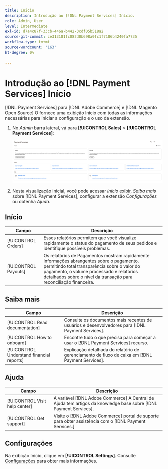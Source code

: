 ```yaml
---
title: Início
description: Introdução ao [!DNL Payment Services] Início.
role: Admin, User
level: Intermediate
exl-id: d7a4c87f-33cb-446a-b442-3cdf05b518a2
source-git-commit: ce313181fc082d0b698a0fc1f7186b4240fa7735
workflow-type: tm+mt
source-wordcount: '163'
ht-degree: 0%

---
```


# Introdução ao [!DNL Payment Services] Início

[!DNL Payment Services] para [!DNL Adobe Commerce] e [!DNL Magento Open Source] O fornece uma exibição Início com todas as informações necessárias para iniciar a configuração e o uso da extensão.

1. No _Admin_ barra lateral, vá para **[!UICONTROL Sales]** > **[!UICONTROL Payment Services]**:

   ![Exibição da página inicial](assets/home-view.png)

1. Nesta visualização inicial, você pode acessar _Início_ exibir, _Saiba mais_ sobre [!DNL Payment Services], configurar a extensão _Configurações_ ou obtenha _Ajuda_.

## Início

| Campo | Descrição |
|---|---|
| [!UICONTROL Orders] | Esses relatórios permitem que você visualize rapidamente o status do pagamento de seus pedidos e identifique possíveis problemas. |
| [!UICONTROL Payouts] | Os relatórios de Pagamentos mostram rapidamente informações abrangentes sobre o pagamento, permitindo total transparência sobre o valor do pagamento, o volume processado e relatórios detalhados sobre o nível da transação para reconciliação financeira. |

## Saiba mais

| Campo | Descrição |
|---|---|
| [!UICONTROL Read documentation] | Consulte os documentos mais recentes de usuários e desenvolvedores para [!DNL Payment Services]. |
| [!UICONTROL How to onboard] | Encontre tudo o que precisa para começar a usar o [!DNL Payment Services] recurso. |
| [!UICONTROL Understand financial reports] | Explicação detalhada do relatório de gerenciamento de fluxo de caixa em [!DNL Payment Services]. |

## Ajuda

| Campo | Descrição |
|---|---|
| [!UICONTROL Visit help center] | A variável [!DNL Adobe Commerce] A Central de Ajuda tem artigos da knowledge base sobre [!DNL Payment Services]. |
| [!UICONTROL Get support] | Visite o [!DNL Adobe Commerce] portal de suporte para obter assistência com o [!DNL Payment Services.] |

## Configurações

Na exibição Início, clique em **[!UICONTROL Settings]**. Consulte [Configurações](settings.md) para obter mais informações.
